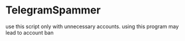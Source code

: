 # TelegramSpammer

use this script only with unnecessary accounts.
using this program may lead to account ban
